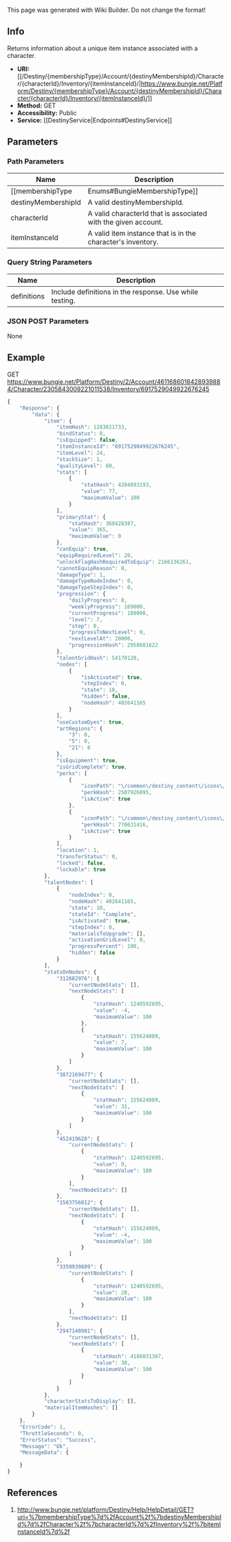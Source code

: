 <span class="wiki-builder">This page was generated with Wiki Builder. Do not change the format!</span>

## Info
Returns information about a unique item instance associated with a character.
* **URI:** [[/Destiny/{membershipType}/Account/{destinyMembershipId}/Character/{characterId}/Inventory/{itemInstanceId}/|https://www.bungie.net/Platform/Destiny/{membershipType}/Account/{destinyMembershipId}/Character/{characterId}/Inventory/{itemInstanceId}/]]
* **Method:** GET
* **Accessibility:** Public
* **Service:** [[DestinyService|Endpoints#DestinyService]]

## Parameters
### Path Parameters
Name | Description
---- | -----------
[[membershipType|Enums#BungieMembershipType]] | A valid Bungie.net membershipType.
destinyMembershipId | A valid destinyMembershipId.
characterId | A valid characterId that is associated with the given account.
itemInstanceId | A valid item instance that is in the character's inventory.

### Query String Parameters
Name | Description
---- | -----------
definitions | Include definitions in the response. Use while testing.

### JSON POST Parameters
None

## Example
GET https://www.bungie.net/Platform/Destiny/2/Account/4611686018428939884/Character/2305843009221011538/Inventory/6917529049922676245
```javascript
{
    "Response": {
        "data": {
            "item": {
                "itemHash": 1283021733,
                "bindStatus": 0,
                "isEquipped": false,
                "itemInstanceId": "6917529049922676245",
                "itemLevel": 24,
                "stackSize": 1,
                "qualityLevel": 60,
                "stats": [
                    {
                        "statHash": 4284893193,
                        "value": 77,
                        "maximumValue": 100
                    }
                ],
                "primaryStat": {
                    "statHash": 368428387,
                    "value": 365,
                    "maximumValue": 0
                },
                "canEquip": true,
                "equipRequiredLevel": 20,
                "unlockFlagHashRequiredToEquip": 2166136261,
                "cannotEquipReason": 0,
                "damageType": 1,
                "damageTypeNodeIndex": 0,
                "damageTypeStepIndex": 0,
                "progression": {
                    "dailyProgress": 0,
                    "weeklyProgress": 109000,
                    "currentProgress": 109000,
                    "level": 7,
                    "step": 0,
                    "progressToNextLevel": 0,
                    "nextLevelAt": 20000,
                    "progressionHash": 2958601622
                },
                "talentGridHash": 54170120,
                "nodes": [
                    {
                        "isActivated": true,
                        "stepIndex": 0,
                        "state": 10,
                        "hidden": false,
                        "nodeHash": 402641165
                    }
                ],
                "useCustomDyes": true,
                "artRegions": {
                    "3": 8,
                    "5": 0,
                    "21": 8
                },
                "isEquipment": true,
                "isGridComplete": true,
                "perks": [
                    {
                        "iconPath": "\/common\/destiny_content\/icons\/50f6d0597c7727280fe1871b0d819379.png",
                        "perkHash": 2507926095,
                        "isActive": true
                    },
                    {
                        "iconPath": "\/common\/destiny_content\/icons\/218295cebc6d079edc5eb0d95ded4372.png",
                        "perkHash": 770631416,
                        "isActive": true
                    }
                ],
                "location": 1,
                "transferStatus": 0,
                "locked": false,
                "lockable": true
            },
            "talentNodes": [
                {
                    "nodeIndex": 0,
                    "nodeHash": 402641165,
                    "state": 10,
                    "stateId": "Complete",
                    "isActivated": true,
                    "stepIndex": 0,
                    "materialsToUpgrade": [],
                    "activationGridLevel": 0,
                    "progressPercent": 100,
                    "hidden": false
                }
            ],
            "statsOnNodes": {
                "312682976": {
                    "currentNodeStats": [],
                    "nextNodeStats": [
                        {
                            "statHash": 1240592695,
                            "value": -4,
                            "maximumValue": 100
                        },
                        {
                            "statHash": 155624089,
                            "value": 7,
                            "maximumValue": 100
                        }
                    ]
                },
                "3872169477": {
                    "currentNodeStats": [],
                    "nextNodeStats": [
                        {
                            "statHash": 155624089,
                            "value": 31,
                            "maximumValue": 100
                        }
                    ]
                },
                "452419628": {
                    "currentNodeStats": [
                        {
                            "statHash": 1240592695,
                            "value": 9,
                            "maximumValue": 100
                        }
                    ],
                    "nextNodeStats": []
                },
                "1503756812": {
                    "currentNodeStats": [],
                    "nextNodeStats": [
                        {
                            "statHash": 155624089,
                            "value": -4,
                            "maximumValue": 100
                        }
                    ]
                },
                "3359939809": {
                    "currentNodeStats": [
                        {
                            "statHash": 1240592695,
                            "value": 28,
                            "maximumValue": 100
                        }
                    ],
                    "nextNodeStats": []
                },
                "2947148901": {
                    "currentNodeStats": [],
                    "nextNodeStats": [
                        {
                            "statHash": 4188031367,
                            "value": 38,
                            "maximumValue": 100
                        }
                    ]
                }
            },
            "characterStatsToDisplay": [],
            "materialItemHashes": []
        }
    },
    "ErrorCode": 1,
    "ThrottleSeconds": 0,
    "ErrorStatus": "Success",
    "Message": "Ok",
    "MessageData": {

    }
}
```

## References
1. http://www.bungie.net/platform/Destiny/Help/HelpDetail/GET?uri=%7bmembershipType%7d%2fAccount%2f%7bdestinyMembershipId%7d%2fCharacter%2f%7bcharacterId%7d%2fInventory%2f%7bitemInstanceId%7d%2f
